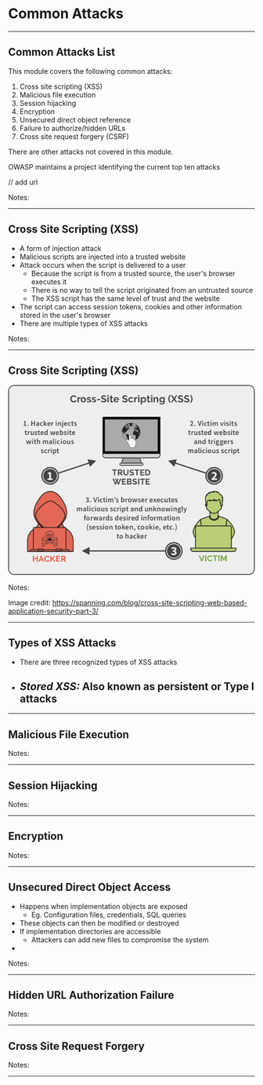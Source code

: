 # Common Attacks

---
 
## Common Attacks List

This module covers the following common attacks:

1. Cross site scripting (XSS)
2. Malicious file execution
3. Session hijacking
4. Encryption
5. Unsecured direct object reference
6. Failure to authorize/hidden URLs
7. Cross site request forgery (CSRF) 

There are other attacks not covered in this module.

OWASP maintains a project identifying the current top ten attacks

// add url

Notes:

---

## Cross Site Scripting (XSS)

- A form of injection attack
- Malicious scripts are injected into a trusted website
- Attack occurs when the script is delivered to a user
  - Because the script is from a trusted source, the user's browser executes it
  - There is no way to tell the script originated from an untrusted source
  - The XSS script has the same level of trust and the website
- The script can access session tokens, cookies and other information stored in the user's browser
- There are multiple types of XSS attacks

Notes:

---

## Cross Site Scripting (XSS)

![](../images/cross-site-scripting-example.png)

Notes:

Image credit: https://spanning.com/blog/cross-site-scripting-web-based-application-security-part-3/


---

## Types of XSS Attacks

- There are three recognized types of XSS attacks
- _Stored XSS:_ Also known as persistent or Type I attacks
  - 


---

## Malicious File Execution

Notes:

---

## Session Hijacking

Notes:

---

## Encryption

Notes:

---

## Unsecured Direct Object Access

- Happens when implementation objects are exposed
  - Eg. Configuration files, credentials, SQL queries
- These objects can then be modified or destroyed
- If implementation directories are accessible
  - Attackers can add new files to compromise the system
- 

Notes:

---

## Hidden URL Authorization Failure

Notes:

---

## Cross Site Request Forgery

Notes:

---


